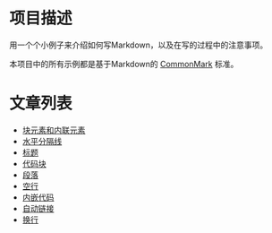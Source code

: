 # 项目描述

用一个个小例子来介绍如何写Markdown，以及在写的过程中的注意事项。

本项目中的所有示例都是基于Markdown的 [CommonMark](https://commonmark.org/) 标准。

# 文章列表

- [块元素和内联元素](300_blocks_and_inlines.md)
- [水平分隔线](401_leaf_blocks_thematic_breaks.md)
- [标题](402_leaf_blocks_atx_headings.md)
- [代码块](405_leaf_blocks_fenced_code_blocks.md)
- [段落](408_leaf_blocks_paragraphs.md)
- [空行](409_leaf_blocks_blank_lines.md)
- [内嵌代码](603_inlines_code_spans.md)
- [自动链接](607_inlines_autolinks.md)
- [换行](609_inlines_line_breaks.md)
